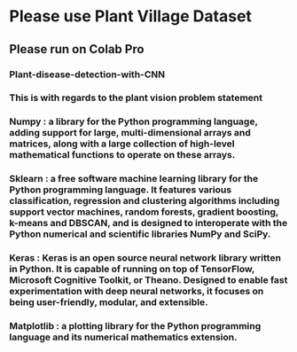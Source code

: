# Please use Plant Village Dataset
## Please run on Colab Pro 
### Plant-disease-detection-with-CNN
### This is with regards to the plant vision problem statement 
### Numpy : a library for the Python programming language, adding support for large, multi-dimensional arrays and matrices, along with a large collection of high-level mathematical functions to operate on these arrays. 
### Sklearn : a free software machine learning library for the Python programming language. It features various classification, regression and clustering algorithms including support vector machines, random forests, gradient boosting, k-means and DBSCAN, and is designed to interoperate with the Python numerical and scientific libraries NumPy and SciPy. 
### Keras : Keras is an open source neural network library written in Python. It is capable of running on top of TensorFlow, Microsoft Cognitive Toolkit, or Theano. Designed to enable fast experimentation with deep neural networks, it focuses on being user-friendly, modular, and extensible. 
### Matplotlib : a plotting library for the Python programming language and its numerical mathematics extension.

